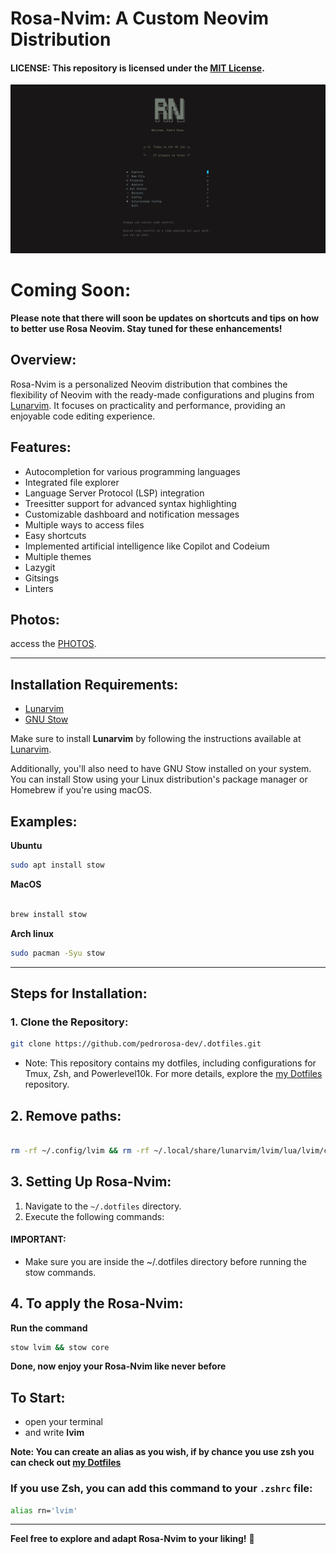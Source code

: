 # Rosa-Nvim: A Custom Neovim Distribution

#### **LICENSE:** This repository is licensed under the [MIT License](LICENSE).

<img src="/assets/images/tela.png" alt="home screen" width="">


# Coming Soon:
**Please note that there will soon be updates on shortcuts and tips on how to better use Rosa Neovim. Stay tuned for these enhancements!**

## Overview:

Rosa-Nvim is a personalized Neovim distribution that combines the flexibility of Neovim with the ready-made configurations and plugins from [Lunarvim](https://www.lunarvim.org/). It focuses on practicality and performance, providing an enjoyable code editing experience.

## Features:

- Autocompletion for various programming languages
- Integrated file explorer
- Language Server Protocol (LSP) integration
- Treesitter support for advanced syntax highlighting
- Customizable dashboard and notification messages
- Multiple ways to access files
- Easy shortcuts
- Implemented artificial intelligence like Copilot and Codeium
- Multiple themes
- Lazygit
- Gitsings
- Linters
## Photos:

access the [PHOTOS](/assets/pages/photos.md).

- - -

## Installation Requirements:
- [Lunarvim](https://www.lunarvim.org/docs/installation)
- [GNU Stow](https://www.gnu.org/software/stow/)

Make sure to install **Lunarvim** by following the instructions available at [Lunarvim](https://www.lunarvim.org/docs/installation).

Additionally, you'll also need to have GNU Stow installed on your system. You can install Stow using your Linux distribution's package manager or Homebrew if you're using macOS.



## Examples:

**Ubuntu**

```bash
sudo apt install stow
```

**MacOS**

```bash

brew install stow
```

**Arch linux**

```bash
sudo pacman -Syu stow
```

- - -

## Steps for Installation:

### 1. Clone the Repository:

```bash
git clone https://github.com/pedrorosa-dev/.dotfiles.git
```

- Note: This repository contains my dotfiles, including configurations for Tmux, Zsh, and Powerlevel10k. For more details, explore the [my Dotfiles](https://github.com/pedrorosa-dev/.dotfiles) repository.


## 2. Remove paths:

```bash

rm -rf ~/.config/lvim && rm -rf ~/.local/share/lunarvim/lvim/lua/lvim/core
```

## 3. Setting Up Rosa-Nvim:

1. Navigate to the `~/.dotfiles` directory.
2. Execute the following commands:

#### **IMPORTANT:**

- Make sure you are inside the ~/.dotfiles directory before running the stow commands.


## 4. To apply the Rosa-Nvim:

**Run the command**

```bash
stow lvim && stow core

```


**Done, now enjoy your Rosa-Nvim like never before**



## To Start:
- open your terminal
- and write **lvim**

**Note: You can create an alias as you wish, if by chance you use zsh you can check out [my Dotfiles](https://github.com/pedrorosa-dev/.dotfiles)**

### **If you use Zsh, you can add this command to your `.zshrc` file:**

```bash
alias rn='lvim'
```
- - -

**Feel free to explore and adapt Rosa-Nvim to your liking!** 🌟
